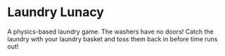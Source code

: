 # Laundry Lunacy

A physics-based laundry game. The washers have no doors! Catch the laundry with your laundry basket and toss them back in before time runs out!
